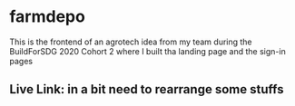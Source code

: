 # farmdepo
This is the frontend of an agrotech idea from my team during the BuildForSDG 2020 Cohort 2 where I built tha landing page and the sign-in pages

## Live Link: in a bit need to rearrange some stuffs

